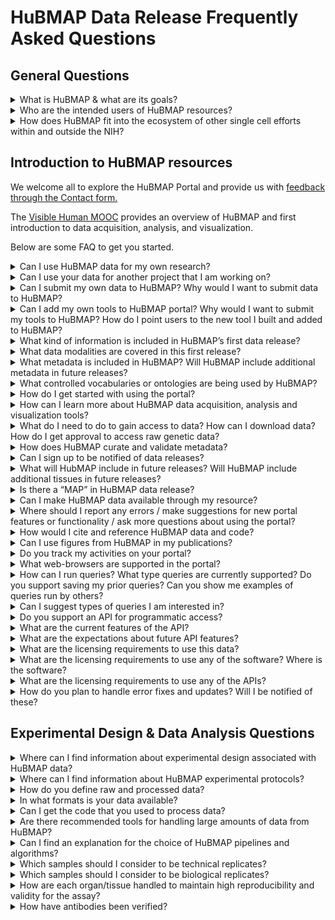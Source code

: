 # HuBMAP Data Release Frequently Asked Questions

## General Questions

<details>
<summary>What is HuBMAP & what are its goals?</summary>

Better insights into the principles governing tissue organization-function relationship will potentially lead to better understanding of the significance of normal inter-individual variability and changes across the lifespan, and inform about the emergence of disease at the biomolecular level before the appearance of clinical symptoms. Despite vastly improved imaging and omics technologies and many important foundational discoveries, our understanding of how tissues are organized is restricted by remaining main challenges: 1) integrating high content, high resolution spatial and omics information to comprehensively profile biomolecular distribution and morphology of tissues in a high throughput manner and 2) placing this information into 3D tissue maps amenable to modelling.

The vision for the Human BioMolecular Atlas Program (HuBMAP) is to catalyze the development of a framework for mapping of the human body at single cell resolution to transform our understanding of normal tissue organization and function. This will be achieved by:

- Accelerating the development of the next generation of tools and techniques for constructing high resolution spatial tissue maps that quantify multiple types of biomolecules either sequentially or simultaneously;
- Generating foundational 3D human tissue maps using validated high-content, high-throughput imaging and omics assays;
- Establishing an open data platform that will develop novel approaches to integrating, visualizing and modelling imaging and omics data to build multi-dimensional tissue maps, and making data rapidly findable, accessible, interoperable, and reusable by the global research community;
- Coordinating and collaborating with other funding agencies, programs, and the biomedical research community to build the framework and tools for mapping the human body at single cell resolution;
- Supporting pilot projects that demonstrate the value of the resources developed by the program to study normal individual variations and tissue changes across the lifespan and the health-disease continuum.

[HuBMAP](https://commonfund.nih.gov/hubmap), which made the first external awards in the Fall 2018, is funded through the NIH Common Fund as a short-term (8 years), goal-driven strategic investment, with deliverables intended to catalyze research across multiple biomedical research disciplines. The [NIH Common Fund](https://commonfund.nih.gov/about) supports cross-cutting programs that are expected to have exceptionally high impact. [All Common Fund](https://commonfund.nih.gov/programs) initiatives invite investigators to develop bold, innovative, and often risky approaches to address problems that may seem intractable in isolation or to seize new opportunities that offer the potential for rapid progress.

See also a video [HuBMAP Overview](https://www.youtube.com/watch?v=yCh4XnD7rEE). For a more in depth understanding, read the [HuBMAP marker paper](https://www.nature.com/articles/s41586-019-1629-x), or see a course on HuBMAP data acquisition, analysis, and visualization, The [Visible Human MOOoC](https://expand.iu.edu/browse/sice/cns/courses/hubmap-visible-human-mooc)

Stay in touch by subscribing [to our mailing list](https://hubmapconsortium.org/hubmap-mailing-list) and our [YouTube channel](https://www.youtube.com/channel/UCbSvPJ9dXASL14KoDeutMFg).

</details>

<details><summary>Who are the intended users of HuBMAP resources?</summary>

Generating foundational 3D human tissue maps is one of the core goals of HuBMAP. HuBMAP projects will generate high resolution, high content, high-throughput biomolecular 3D tissue maps of non-diseased human organs and organ systems. For HuBMAP, a high-resolution assay is one that can reliably and reproducibly assign detected biomolecules to individual cells or extracellular compartments of a tissue. A high content approach is one that maximizes identification of tissue features through a combination of biomolecular depth, spatial resolution and multiplexing of complementary, multi-parameter assays. A high throughput pipeline is one that maximizes the bandwidth of data production to result in any or all of the following: 1) accelerated speed of analysis, so that hundreds or thousands of samples can be analyzed simultaneously, 2) greater depth of analysis, so that hundreds or thousands of molecules can be analyzed in a single sample, or 3) enhanced capacity for volume, so that a given set of molecules can be analyzed in all the cells within a larger tissue sample.

Using a multi-dimensional approach, including imaging, sequencing, and mass spectrometry assays, HuBMAP provides robust molecular characterization of human cells in their natural tissue context. HuBMAP also generates and shares a number of other resources to support the use of these maps, including details of experimental protocols used, validation of affinity probes, biospecimen metadata, conventions used for annotation, as well as computational tools.
The HuBMAP rich datasets and associated resources are intended for broad use by the research community, including:

- Computational researchers exploring organizing principles of human tissues, new structural-functional relationships, and biomolecular networks 
- Biologists exploring hypotheses using publicly available HuBMAP datasets prior to or in parallel with work in their own labs
- Experimentalists interested in using the same protocols or computational tools in their labs 
- Educators developing new teaching materials
- Technology developers interested in developing new assys with enhanced performance 

</details>

<details><summary>How does HuBMAP fit into the ecosystem of other single cell efforts within and outside the NIH? </summary>

HuBMAP is part of a rich ecosystem of established and emerging atlasing programs supported by NIH and globally by other funding organizations, many of which are focused on specific organs or diseases. HuBMAP has connected with these programs to ensure data interoperability, avoid duplication of work, and leverage and synergize gained knowledge. The consortium has organized a number of events to bring together these communities to discuss topics of shared interest (e.g. [CCF meeting, NIH-HCA meeting](https://hubmapconsortium.org/nihhca2020/)) and is committed to improving coordination and collaboration among different programs. In addition, many of the HuBMAP PIs had been or are still actively participating in these efforts, helping with cross-pollination and advancing our global understanding. 

HuBMAP, as its name implies, was specifically initiated to resolve the challenge of building integrated, comprehensive, high-resolution spatial maps of human tissues and organs, which has resulted in HuBMAP providing leadership in the ecosystem around techniques for integrating disparate, multi-dimensional and multi-scale datasets, the development of a Common Coordinate Framework (CCF) for integrating data across many individuals, and the development and validation of these assays. To further increase interoperability, HuBMAP has adopted a number of standards and processes developed by other domain expert consortia, working  and is actively involved in the knowledge exchange. The consortium sees itself as an integral part of the ecosystem, sharing its strengths and actively contributing to the community.

</details>

## Introduction to HuBMAP resources

We welcome all to explore the HuBMAP Portal and provide us with [feedback through the Contact form.](https://hubmapconsortium.org/contact-form/)

The [Visible Human MOOC](https://expand.iu.edu/browse/sice/cns/courses/hubmap-visible-human-mooc) provides an overview of HuBMAP and first introduction to data acquisition, analysis, and visualization.

Below are some FAQ to get you started.

<details><summary>Can I use HuBMAP data for my own research? </summary>

Yes, please follow the guidelines outlined in the [HuBMAP External Data Sharing Policy.](https://hubmapconsortium.org/policies/external-data-sharing-policy/) 
Access to NIH HuBMAP data is guided by the [NIH Genomic Data Sharing policy.](https://osp.od.nih.gov/scientific-sharing/genomic-data-sharing/) 

If you use NIH HuBMAP data in publications or presentations we request that you include an acknowledgement of the HuBMAP Program. This acknowledgement helps justify and sustain the funding needed to continue providing open access to a growing amount of data and tools. Suggested language for such an acknowledgment is: “The results \<published or shown\> here are in whole or part based upon data generated by the HuBMAP Program: https://hubmapconsortium.org."

</details>

<details><summary>Can I use your data for another project that I am working on?</summary>

Yes! We provide raw and processed (at multiple levels) data for the community to access through our [portal.](/) 

The products of HuBMAP will be made broadly available to the research community to establish the foundations for a human body map that other programs and the international community can build upon, including methods, tools, reagents, biospecimens, datasets, and software.

To acknowledge HuBMAP in your findings, see “Can I use HuBMAP data for my own research?”. 

</details>

<details><summary>Can I submit my own data to HuBMAP? Why would I want to submit data to HuBMAP? </summary>

Yes, HuBMAP aims to allow investigators  to submit their own data via the HuBMAP Portal. Why share?  Having your own data on HuBMAP will allow other researchers access to your results and provide additional resources for creating cellular and molecular level anatomical maps of the healthy human. In this way others may extend and interact with your scientific work.

We also encourage the community to provide feedback about HuBMAP dataset metadata in order to increase the quality and usability of community data submissions.

One of the first tools we will enable in the near future will let the users annotate cell-types in their own data based on HuBMAP approaches. 

</details>

<details><summary>Can I add my own tools to HuBMAP portal? Why would I want to submit my tools to HuBMAP? How do I point users to the new tool I built and added to HuBMAP?</summary>

HuBMAP seeks to host relevant tools and we welcome community input to help with feature prioritization and development for the HuBMAP Portal. Adding your Tools to the HuBMAP Portal will help you get others to use your tools and provide feedback to improve the scientific impact of your work.

For instance, very efficient software/statistical environments that would enable the community to deploy their own visualization tools especially for secondary analysis may exist already and could be added. We would invite you to comment whether it would be desirable for HuBMAP to provide facile access to data through API and/or downloads in enabling formats.

</details>

<details><summary>What kind of information is included in HuBMAP’s first data release? </summary>

The first release contains donor, tissue sample, and assay data & metadata for the following organs: heart, kidney, large intestine, lymph node, small intestine, spleen, and thymus. For additional information, please see [donor, tissue sample, and assay metadata](/docs/metadata) as well as [assay details.](/docs/assays)

</details>

<details><summary>What data modalities are covered in this first release? </summary>

Microscopy, Mass Spectrometry, and Sequencing data are available in the initial HuBMAP data release.  Several assay types are available for each modality. 
More information can be found on the [list of available HuBMAP Assays.](/docs/assays)

</details>

<details><summary>What metadata is included in HuBMAP? Will HuBMAP include additional metadata in future releases?</summary>

HuBMAP contains [donor metadata, sample metadata, and assay metadata.](/docs/metadata) In the future, metadata will be linked to various ontologies to make integration more efficient.

</details>

<details><summary>What controlled vocabularies or ontologies are being used by HuBMAP? </summary>

Each donor metadata item uses Unified Medical Language System (UMLS) Concept Unique Identifiers (CUIs) and related SNOMEDCT_US codes with [complete list here.](/docs/donor#more) This list will be expanded as clinical data transactions, not just metadata, are added for donors for which data is available. Similarly the other metadata will be encoded with applicable ontologies. The HuBMAP Knowledge Graph underpins all ontologies used in HuBMAP but is not yet deployed. The current CCF ontology uses Uberon, Kidney Tissue Atlas Ontology (KTAO) and Cell Ontology (CL), see details in https://arxiv.org/abs/2007.14474 

</details>

<details><summary>How do I get started with using the portal? </summary>

You can read an overview of the Portal at hubmapconsortium.org/hubmap-data/. The Portal is available at [portal.hubmapconsortium.org](portal.hubmapconsortium.org) and also includes documentation and a FAQ. 

</details>

<details><summary>How can I learn more about HuBMAP data acquisition, analysis and visualization tools? </summary>

The [Visible Human MOOC](https://expand.iu.edu/browse/sice/cns/courses/hubmap-visible-human-mooc) provides an overview of HuBMAP and first introduction to data acquisition, analysis, and visualization. 

</details>

<details><summary>What do I need to do to gain access to data? How can I download data? How do I get approval to access raw genetic data? </summary>

Access to the data portal is open to all interested viewers, without additional barriers (account creation, login, etc.) at portal.hubmapconsortium.org. 

Those interested in downloading available data will need to create an account within the data portal. Note that downloads of specific datasets will be anonymous. 

Those interested in downloading potentially re-identifiable data must… (insert this process when available). Downloads of these data sets require NIH approval and are therefore not anonymous. 

</details>

<details><summary>How does HuBMAP curate and validate metadata? </summary>

HuBMAP Investigators are provided with a Github link to an assay-specific metadata template they can download, complete, and save as a TSV file. The completed metadata form is then sent to a HuBMAP Curator who runs a validation script to confirm all required fields are populated with the appropriate information in the syntactically correct format.  Corrections are made if necessary and the HuBMAP team uploads the metadata.tsv and aligns it with the corresponding data. In the future, semantic validation through the use of ontological annotations will be supported where possible.

</details>

<details><summary>Can I sign up to be notified of data releases? </summary>

You can sign up for our mailing list at https://hubmapconsortium.org/hubmap-mailing-list/.  Once you do, we’ll keep you informed on everything that is happening in HuBMAP, including future data releases.

</details>

<details><summary>What will HubMAP include in future releases? Will HuBMAP include additional tissues in future releases? </summary>

Future data releases will include items such as:
- New Assay Data
- Additional Existing Assay Data
- Updated Metadata specifications
- Updated CCF Ontology
- Additional 3D Reference Organs
- Updated Anatomical Structures, Cell Types, and Biomarkers (ASCT+B) tables
- Standards & recommendations
- QA/QC & curation recommendations
- Search & navigation features
- Visualization features
- Cell annotations based on ASCT+B tables and Uberon Cell Ontology (link to preview)
- Integrated analyses of multiple datasets from the same organ
- Ability to map user-generated data onto HuBMAP references 
- Quality of Life enhancements

For the next release, we currently have integrative analyses, additional spatial information for select organs (CCF), and submission of investigator data.

</details>

<details><summary>Is there a “MAP” in HuBMAP data release? </summary>

The HuBMAP map is three-dimensional (3D) to capture the 3D context of single-cells and anatomical structures. The first portal release features a 3D Visible Human common coordinate system (CCF) with two organs: kidney and spleen.  A total of 116 samples from 27 donors provided by two Tissue Mapping Centers (TMCs) have been registered (or mapped) into this spatially and semantically explicit reference system. Use the [CCF Exploration User Interface](/ccf-eui) to explore data spatially and semantically. Watch a short video introduction [here.](https://www.youtube.com/watch?v=DDmP_7vDy-o) 

</details>

<details><summary>Can I make HuBMAP data available through my resource? </summary>

You can use HuBMAP data for any purposes permitted by the Data Sharing Policy: https://hubmapconsortium.org/policies/external-data-sharing-policy/.
 
The CCF 3D Reference Object Library provides anatomically correct reference organs. The organs are developed by a specialist in 3D medical illustration and approved by organ experts, see details [here.](https://hubmapconsortium.github.io/ccf/pages/ccf-3d-reference-library.html) Included in the 1st release are 10 organ objects that can be freely used in teaching, research, or commercial applications.

</details>

<details><summary>Where should  I report any errors / make suggestions for new portal features or functionality / ask more questions about using the portal? </summary>

We welcome your comments and your help to identify errors and define priorities for future portal releases. You can provide error reports, make suggestions, or ask questions through this form: hubmapconsortium.org/contact-form  

</details>

<details><summary>How would I cite and reference HuBMAP data and code? </summary>

To acknowledge HuBMAP data in publications or presentations, we suggest: “The results \<published or shown\> here are in whole or part based upon data generated by the HuBMAP Program: https://hubmapconsortium.org."
  
The HuBMAP marker paper should be cited as:
- Snyder, M.P., Lin, S., Posgai, A. et al. The human body at cellular resolution: the NIH Human Biomolecular Atlas Program. Nature 574, 187–192 (2019). https://doi.org/10.1038/s41586-019-1629-x.

The Visible Human reference organs are freely available via the CCF 3D Reference Object Library. Please cite as:
- Browne K, Cross LE, Herr, II BW, Record EG, Quardokus EM, Bueckle A, Börner K. 2020. [HuBMAP CCF 3D Reference Object Library.](https://hubmapconsortium.github.io/ccf/pages/ccf-3d-reference-library.html) 

</details>

<details><summary>Can I use figures from HuBMAP in my publications? </summary>

Yes, as long as you cite the source of the figure.

</details>

<details><summary>Do you track my activities on your portal? </summary>

Yes, interactions with the site are recorded in server logs and on Google Analytics and are mapped to your IP address. In that regard the HuBMAP portal is no different from the rest of the internet.

</details>

<details><summary>What web-browsers are supported in the portal? </summary>

All modern, mainstream browsers are supported (i.e. Chrome, Edge, Firefox, Safari, etc.).

</details>

<details><summary>How can I run queries? What type queries are currently supported? Do you support saving my prior queries? Can you show me examples of queries run by others? </summary>

At this time, data is accessed solely through the HuBMAP portal and its visualization tools. The consortium is working on indexing genomics data to support queries in a future release.

</details>

<details><summary>Can I suggest types of queries I am interested in? </summary>

We are always happy to hear suggestions for additions and improvements. Please make any suggestions you have via the form at https://hubmapconsortium.org/contact-form.

</details>

<details><summary>Do you support an API for programmatic access? </summary>

The HuBMAP portal is built using an extensible API structure that supports all component interactions. APIs are being registered in [SmartAPI](https://smart-api.info/registry?q=hubmap).  For external access to APIs, please submit a request to help@hubmapconsortium.org.

</details>

<details><summary>What are the current features of the API? </summary>

The HuBMAP APIs underpin all provenance, data access, processing, translation, search and access controls. The APIs also report the versions and uptime statuses of all the Docker containers that constitute HuBMAP’s microservices orchestration architecture.

</details>

<details><summary>What are the expectations about future API features? </summary>

APIs are extensible and are expected to be expanded to progressively. The next major set of APIs will deliver the underpinning transactions needed for semantic search.

</details>

<details><summary>What are the licensing requirements to use this data? </summary>

The CCF 3D Reference Object Library was released under [Attribution 4.0 International (CC BY 4.0).](https://creativecommons.org/licenses/by/4.0/)

</details>

<details><summary>What are the licensing requirements to use any of the software? Where is the software? </summary>

Most of the software implemented for HuBMAP is licensed under the [MIT License](https://en.wikipedia.org/wiki/MIT_License) or [GPL v3 License.](https://www.gnu.org/licenses/gpl-3.0.en.html) All source code is on GitHub at https://github.com/hubmapconsortium/. A few source code repositories have different open source licensing, which you can verify by viewing the LICENSE file in the respective repository.

</details>

<details><summary>What are the licensing requirements to use any of the APIs?</summary>

The HuBMAP APIs are released under [Creative Commons Attribution 4.0 International (CC BY 4.0)](https://creativecommons.org/licenses/by/4.0/) as is SmartAPI.

</details>

<details><summary>How do you plan to handle error fixes and updates? Will I be notified of these? </summary>

You can submit a bug or request a new feature in the Data Portal through the form at https://hubmapconsortium.org/contact-form/. To be sure you are up-to-date on all HuBMAP news, including updates to the Data Portal, sign up for the mailing list at https://hubmapconsortium.org/hubmap-mailing-list.

</details>

## Experimental Design & Data Analysis Questions

<details><summary>Where can I find information about experimental design associated with HuBMAP data? </summary>

An overview of the Information on the experimental design and choice of modalities can be found within this reference:
- Snyder, M.P., Lin, S., Posgai, A. et al. The human body at cellular resolution: the NIH Human Biomolecular Atlas Program. Nature 574, 187–192 (2019). https://doi.org/10.1038/s41586-019-1629-x ([PMC6800388](http://www.ncbi.nlm.nih.gov/pmc/articles/pmc6800388/))

Additional information on experimental design for each modality featured in the portal can be obtained on protocols.io as listed below. Further questions can be directed to the dataset contacts detailed within the portal.

Overview protocols:
University of Florida:
CODEX-https://www.protocols.io/view/hubmap-tmc-florida-zurich-codex-modality-overview-be9pjh5n
10x-https://www.protocols.io/view/hubmap-uf-tmc-10x-genomics-scrnaseq-modality-overv-be79jhr6
Imaging Mass Cytometry- https://www.protocols.io/view/imaging-mass-cytometry-modality-overview-bgatjsen

Vanderbilt University:
Overview: https://www.protocols.io/view/vu-biomolecular-multimodal-imaging-center-biomic-k-bfskjncw

UCSD:
https://www.protocols.io/view/human-kidney-urinary-tract-and-lung-cell-type-mapp-bj9wkr7e

</details>

<details><summary>Where can I find information about HuBMAP experimental protocols? </summary>

All published protocols that are used in HuBMAP are available on protocols.io here: https://www.protocols.io/groups/human-biomolecular-atlas-program-hubmap-method-development.

</details>

<details><summary>How do you define raw and processed data? </summary>

We define raw data as the data that comes directly off of the instrument (e.g. mass spectrometer, microscopy, etc.), while processed data has been transformed in some manner (e.g. normalization, background subtracted, aligned, etc.) and the level of processing is defined by the data state as detailed below. Data states are dependent upon the modality. In general, data state 0 (raw data) and state 1 (processed data) are available on the portal for downloading. 

Microscopy:

| Data State | Description | Example file type |
| --- | --- |  --- |
| 0 | Raw image data: This is the data that comes directly off the instrument without preprocessing. (may not always be included). | CZI, TIFF |
| 1 | Processed data: Can include stitching, thresholding, background subtraction, z-stack alignment, deconvolution | CZI, TIFF, OME-TIFF|
| 2 | Segmentation: Computationally predicted cell (nucleus, cytoplasm) and/or structural boundaries (tubules, ventricles, etc.)   | CSV, TIFF |
| 3 | Annotation (Cells and Structures): Interpretation of microscopy image and/or segmentation in terms of biology (e.g. unhealthy vs healthy, cell-type, function, functional region). | TIFF, PNG |

Mass Spectrometry:

| Data State | Description | Example file type |
| --- | --- |  --- |
| 0 | Raw image data: This is the data that comes directly off the mass spectrometer without preprocessing; sometimes referred to as raw spectral data.| imzML |
| 1 | Processed imaging MS data: Can include peak alignment, intensity normalization, m/z recalibration | CSV, OME-TIFF|

Sequencing:

| Data State | Description | Example file type |
| --- | --- |  --- |
| 0 | Raw data: This is the raw sequence data (unprocessed) generated directly by the sequence instrument in files either with Phred quality scores (fastq). | FASTQ |
| 1 | Aligned data: SAM files contain sequence data that has been aligned to a reference genome and includes chromosome coordinates. BAM files are compressed binary versions of SAM files. The reference genome used is hg38.| SAM, BAM|

</details>

<details><summary>In what formats is your data available? </summary>

Imaging based raw or processed data is available as TIFF or OME.TIFF formats. Segmented imaging data is generated as csv and TIFF formats. Annotated imaging data is TIFF, PNG and PDF.

Raw sequence data is provided as fastq and metadata via tsv.

Imaging mass spectrometry raw data is provided as is a .d and processed data is imzml, or a csv and a series of ome-tiffs.

</details>

<details><summary>Can I get the code that you used to process data? </summary>

All available code can be found on the HuBMAP github page (https://github.com/hubmapconsortium).

</details>

<details><summary>Are there recommended tools for handling large amounts of data from HuBMAP? </summary>

Answer coming soon.

</details>

<details><summary>Can I find an explanation for the choice of HuBMAP pipelines and algorithms? </summary>

Brief descriptions of the HuBMAP data analysis pipelines are available through the portal at  https://portal.hubmapconsortium.org/docs/pipelines. All code made available to users can be found on the HuBMAP github page (https://github.com/hubmapconsortium).

</details>

<details><summary>Which samples should I consider to be technical replicates? </summary>

Technical replicates are repeated measurements of the same existing sample. As even serial tissue sections represent distinct samples, we do not consider any images of tissues to be technical replicates. 

Technical replicates for sequencing assays would be any sequencing libraries generated from the same sample or aliquot of cells or nuclei.

</details>

<details><summary>Which samples should I consider to be biological replicates? </summary>

Biological replicates are datasets from samples that originate from the same organ and organ donor. As such, each dataset within the HuBMAP database that is provided for a given donor organ for a comparable anatomical region/structure would be a biological replicate. 

</details>

<details><summary>How are each organ/tissue handled to maintain high reproducibility and validity for the assay? </summary>

Protocols.io detailed processing with QA/QC

[Human BioMolecular Atlas Program (HuBMAP) Method Development Community timeline](https://www.protocols.io/workspaces/human-biomolecular-atlas-program-hubmap-method-development)

</details>

<details><summary>How have antibodies been verified? </summary>

For the first data release, all antibodies were validated by individual groups. With the upcoming second data release in 2021, complete antibody information will be available, including antibody clone, vendor, RRID, conjugation information, etc. Additional antibody validation standards will be implemented in subsequent data releases. For the development of our antibody validation levels, we followed the antibody verification guidelines established in the following manuscripts:

[A proposal for validation of antibodies.](https://pubmed.ncbi.nlm.nih.gov/27595404/)
- Uhlen M, Bandrowski A, Carr S, Edwards A, Ellenberg J, Lundberg E, Rimm DL, Rodriguez H, Hiltke T, Snyder M, Yamamoto T. Nat Methods. 2016 Oct;13(10):823-7. doi: 10.1038/nmeth.3995. Epub 2016 Sep 5.PMID: 27595404

[The Antibody Society’s antibody validation webinar series](https://pubmed.ncbi.nlm.nih.gov/32748696/)
- Voskuil, J., Bandrowski, A., Begley, C. G., Bradbury, A., Chalmers, A. D., Gomes, A. V., Hardcastle, T., Lund-Johansen, F., Plückthun, A., Roncador, G., Solache, A., Taussig, M. J., Trimmer, J. S., Williams, C., & Goodman, S. L. MAbs. 2020;12(1):1794421. doi:10.1080/19420862.2020.1794421. PMID: 32748696
